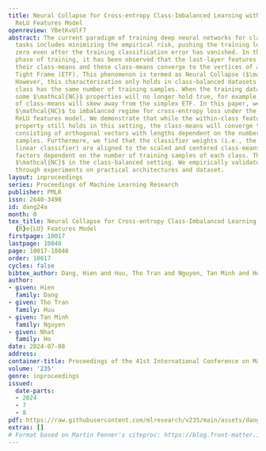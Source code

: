 ```yaml
---
title: Neural Collapse for Cross-entropy Class-Imbalanced Learning with Unconstrained
  ReLU Features Model
openreview: YBetKvUlF7
abstract: The current paradigm of training deep neural networks for classification
  tasks includes minimizing the empirical risk, pushing the training loss value towards
  zero even after the training classification error has vanished. In this terminal
  phase of training, it has been observed that the last-layer features collapse to
  their class-means and these class-means converge to the vertices of a simplex Equiangular
  Tight Frame (ETF). This phenomenon is termed as Neural Collapse ($\mathcal{NC}$).
  However, this characterization only holds in class-balanced datasets where every
  class has the same number of training samples. When the training dataset is class-imbalanced,
  some $\mathcal{NC}$ properties will no longer hold true, for example, the geometry
  of class-means will skew away from the simplex ETF. In this paper, we generalize
  $\mathcal{NC}$ to imbalanced regime for cross-entropy loss under the unconstrained
  ReLU features model. We demonstrate that while the within-class features collapse
  property still holds in this setting, the class-means will converge to a structure
  consisting of orthogonal vectors with lengths dependent on the number of training
  samples. Furthermore, we find that the classifier weights (i.e., the last-layer
  linear classifier) are aligned to the scaled and centered class-means, with scaling
  factors dependent on the number of training samples of each class. This generalizes
  $\mathcal{NC}$ in the class-balanced setting. We empirically validate our results
  through experiments on practical architectures and dataset.
layout: inproceedings
series: Proceedings of Machine Learning Research
publisher: PMLR
issn: 2640-3498
id: dang24a
month: 0
tex_title: Neural Collapse for Cross-entropy Class-Imbalanced Learning with Unconstrained
  {R}e{LU} Features Model
firstpage: 10017
lastpage: 10040
page: 10017-10040
order: 10017
cycles: false
bibtex_author: Dang, Hien and Huu, Tho Tran and Nguyen, Tan Minh and Ho, Nhat
author:
- given: Hien
  family: Dang
- given: Tho Tran
  family: Huu
- given: Tan Minh
  family: Nguyen
- given: Nhat
  family: Ho
date: 2024-07-08
address:
container-title: Proceedings of the 41st International Conference on Machine Learning
volume: '235'
genre: inproceedings
issued:
  date-parts:
  - 2024
  - 7
  - 8
pdf: https://raw.githubusercontent.com/mlresearch/v235/main/assets/dang24a/dang24a.pdf
extras: []
# Format based on Martin Fenner's citeproc: https://blog.front-matter.io/posts/citeproc-yaml-for-bibliographies/
---
```

